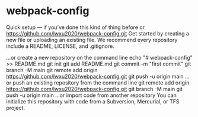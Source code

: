 # webpack-config
Quick setup — if you’ve done this kind of thing before
or	
https://github.com/lwxu2020/webpack-config.git
Get started by creating a new file or uploading an existing file. We recommend every repository include a README, LICENSE, and .gitignore.

…or create a new repository on the command line
echo "# webpack-config" >> README.md
git init
git add README.md
git commit -m "first commit"
git branch -M main
git remote add origin https://github.com/lwxu2020/webpack-config.git
git push -u origin main
…or push an existing repository from the command line
git remote add origin https://github.com/lwxu2020/webpack-config.git
git branch -M main
git push -u origin main
…or import code from another repository
You can initialize this repository with code from a Subversion, Mercurial, or TFS project.
